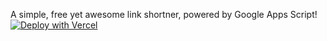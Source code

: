 A simple, free yet awesome link shortner, powered by Google Apps Script!
[![Deploy with Vercel](https://vercel.com/button)](https://vercel.com/new/git/external?repository-url=https%3A%2F%2Fgithub.com%2FXomaDev%2FShortLink)

